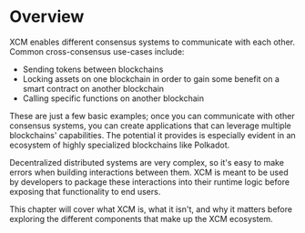 # Overview

XCM enables different consensus systems to communicate with each other.
Common cross-consensus use-cases include:
- Sending tokens between blockchains
- Locking assets on one blockchain in order to gain some benefit on a smart contract on another blockchain
- Calling specific functions on another blockchain

These are just a few basic examples; once you can communicate with other consensus systems, you can create applications that can leverage multiple blockchains' capabilities.
The potential it provides is especially evident in an ecosystem of highly specialized blockchains like Polkadot.

Decentralized distributed systems are very complex, so it's easy to make errors when building interactions between them.
XCM is meant to be used by developers to package these interactions into their runtime logic before exposing that functionality to end users.

This chapter will cover what XCM is, what it isn't, and why it matters before exploring the different components that make up the XCM ecosystem.
